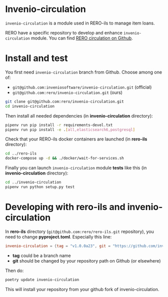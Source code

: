 # Invenio-circulation

`invenio-circulation` is a module used in RERO-ils to manage item loans.

RERO have a specific repository to develop and enhance `invenio-circulation` module. You can find [RERO circulation on Github](https://github.com/rero/developer-resources).

# Install and test

You first need `invenio-circulation` branch from Github. Choose among one of:

* `git@github.com:inveniosoftware/invenio-circulation.git` (official)
* `git@github.com:rero/invenio-circulation.git` (ours)

```bash
git clone git@github.com:rero/invenio-circulation.git
cd invenio-circulation
```

Then install all needed dependencies (in **invenio-circulation** directory):

```bash
pipenv run pip install -r requirements-devel.txt
pipenv run pip install -e .[all,elasticsearch6,postgresql]
```

Check that your RERO-ils docker containers are launched (in **rero-ils** directory):

```bash
cd ../rero-ils
docker-compose up -d && ./docker/wait-for-services.sh
```

Finally you can launch `invenio-circulation` module **tests** like this (in **invenio-circulation** directory):

```bash
cd ../invenio-circulation
pipenv run python setup.py test
```

# Developing with rero-ils and invenio-circulation

In **rero-ils** directory (`git@github.com:rero/rero-ils.git` repository), you need to change **pyproject.toml**. Especially this line:

```toml
invenio-circulation = {tag = "v1.0.0a23", git = "https://github.com/inveniosoftware/invenio-circulation.git"}
```

* **tag** could be a branch name
* **git** should be changed by your repository path on Github (or elsewhere)

Then do:

```bash
poetry update invenio-circulation
```

This will install your repository from your github fork of invenio-circulation.
